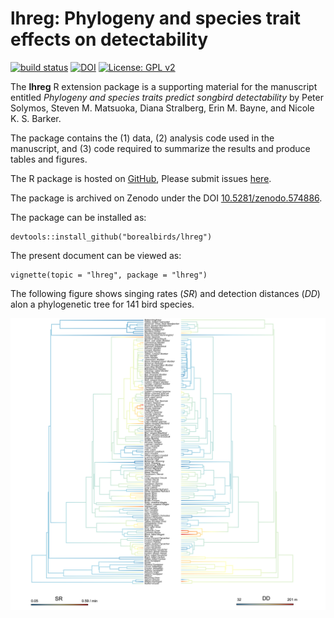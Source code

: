 # lhreg: Phylogeny and species trait effects on detectability

[![build status](https://travis-ci.org/borealbirds/lhreg.svg?branch=master)](https://travis-ci.org/borealbirds/lhreg)
[![DOI](https://zenodo.org/badge/90998177.svg)](https://zenodo.org/badge/latestdoi/90998177)
[![License: GPL v2](https://img.shields.io/badge/License-GPL%20v2-blue.svg)](https://www.gnu.org/licenses/old-licenses/gpl-2.0.en.html)

The **lhreg** R extension package is a supporting material for the manuscript entitled
*Phylogeny and species traits predict songbird detectability* by
Peter Solymos, Steven M. Matsuoka, Diana Stralberg, Erin M. Bayne, and Nicole K. S. Barker.

The package contains the (1) data, (2) analysis code used in the manuscript,
and (3) code required to summarize the results and produce tables and figures.

The R package is hosted on [GitHub](https://github.com/borealbirds/lhreg),
Please submit issues [here](https://github.com/borealbirds/lhreg/issues).

The package is archived on Zenodo under the DOI [10.5281/zenodo.574886](https://zenodo.org/badge/latestdoi/90998177).

The package can be installed as:

```{r install,eval=FALSE}
devtools::install_github("borealbirds/lhreg")
```

The present document can be viewed as:

```{r vignette,eval=FALSE}
vignette(topic = "lhreg", package = "lhreg")
```

The following figure shows singing rates ($SR$)
and detection distances ($DD$) alon a phylogenetic tree for 141 bird species.

![](tree.png)

